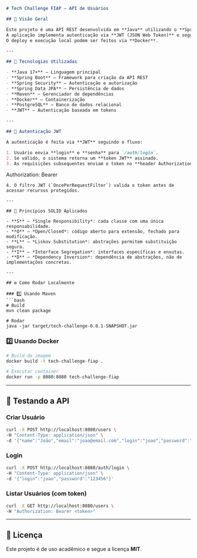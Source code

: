 ```markdown
# Tech Challenge FIAP – API de Usuários

## 📌 Visão Geral

Este projeto é uma API REST desenvolvida em **Java** utilizando o **Spring Framework** e **Maven** para gerenciamento de dependências.  
A aplicação implementa autenticação via **JWT (JSON Web Token)** e segue princípios de **Clean Code** e **SOLID**, garantindo escalabilidade e manutenção a longo prazo.  
O deploy e execução local podem ser feitos via **Docker**.

---

## 🚀 Tecnologias Utilizadas

- **Java 17+** – Linguagem principal
- **Spring Boot** – Framework para criação da API REST
- **Spring Security** – Autenticação e autorização
- **Spring Data JPA** – Persistência de dados
- **Maven** – Gerenciador de dependências
- **Docker** – Containerização
- **PostgreSQL** – Banco de dados relacional
- **JWT** – Autenticação baseada em tokens

---

## 🔐 Autenticação JWT

A autenticação é feita via **JWT** seguindo o fluxo:

1. Usuário envia **login** e **senha** para `/auth/login`.
2. Se válido, o sistema retorna um **token JWT** assinado.
3. As requisições subsequentes enviam o token no **header Authorization**:
```

Authorization: Bearer <token>

````
4. O filtro JWT (`OncePerRequestFilter`) valida o token antes de acessar recursos protegidos.

---

## 📏 Princípios SOLID Aplicados

- **S** – *Single Responsibility*: cada classe com uma única responsabilidade.
- **O** – *Open/Closed*: código aberto para extensão, fechado para modificação.
- **L** – *Liskov Substitution*: abstrações permitem substituição segura.
- **I** – *Interface Segregation*: interfaces específicas e enxutas.
- **D** – *Dependency Inversion*: dependência de abstrações, não de implementações concretas.

---

## ⚙️ Como Rodar Localmente

### 1️⃣ Usando Maven
```bash
# Build
mvn clean package

# Rodar
java -jar target/tech-challenge-0.0.1-SNAPSHOT.jar
````

### 2️⃣ Usando Docker

```bash
# Build da imagem
docker build -t tech-challenge-fiap .

# Executar container
docker run -p 8080:8080 tech-challenge-fiap
```

---

## 🧪 Testando a API

### Criar Usuário

```bash
curl -X POST http://localhost:8080/users \
-H "Content-Type: application/json" \
-d '{"name":"João","email":"joao@email.com","login":"joao","password":"123456"}'
```

### Login

```bash
curl -X POST http://localhost:8080/auth/login \
-H "Content-Type: application/json" \
-d '{"login":"joao","password":"123456"}'
```

### Listar Usuários (com token)

```bash
curl -X GET http://localhost:8080/users \
-H "Authorization: Bearer <token>"
```

---

## 📄 Licença

Este projeto é de uso acadêmico e segue a licença **MIT**.
